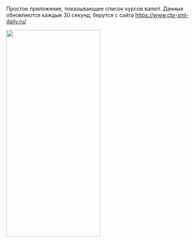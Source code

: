 Простое приложение, показывающее список курсов валют.
Данные обновляются каждые 30 секунд, берутся с сайта https://www.cbr-xml-daily.ru/. 


<img src="https://github.com/MironBano/CentralBank_exchange_rates_app/blob/master/Demonstration.gif" width="250" height="550" />

